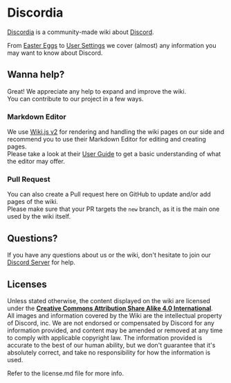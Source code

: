 [Discordia]: https://discordia.me
[Discord]: https://discord.com

[Easter Eggs]: https://discordia.me/en/easter-eggs
[User Settings]: https://discordia.me/en/user-settings

[Wiki.js v2]: https://wiki.js.org
[guide]: https://docs.requarks.io/en/editors/markdown

[server]: https://discord.gg/ZRJ9Ghh

[license]: https://github.com/Discordia-Development/wiki/blob/new/license.md

# Discordia
[Discordia] is a community-made wiki about [Discord].

From [Easter Eggs] to [User Settings] we cover (almost) any information you may want to know about Discord.

## Wanna help?
Great! We appreciate any help to expand and improve the wiki.  
You can contribute to our project in a few ways.

### Markdown Editor
We use [Wiki.js v2] for rendering and handling the wiki pages on our side and recommend you to use their Markdown Editor for editing and creating pages.  
Please take a look at their [User Guide][guide] to get a basic understanding of what the editor may offer.

### Pull Request
You can also create a Pull request here on GitHub to update and/or add pages of the wiki.  
Please make sure that your PR targets the `new` branch, as it is the main one used by the wiki itself.

## Questions?
If you have any questions about us or the wiki, don't hesitate to join our [Discord Server][server] for help.

## Licenses
Unless stated otherwise, the content displayed on the wiki are licensed under the [**Creative Commons Attribution Share Alike 4.0 International**][license].  
All images and information covered by the Wiki are the intellectual property of Discord, inc. We are not endorsed or compensated by Discord for any information provided, and content may be amended or removed at any time to comply with applicable copyright law. The information provided is accurate to the best of our human ability, but we don't guarantee that it's absolutely correct, and take no responsibility for how the information is used.

Refer to the license.md file for more info.
